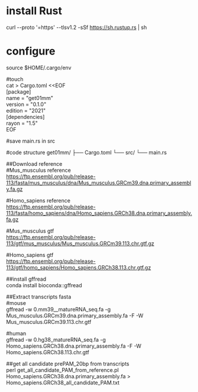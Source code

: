# install Rust   
curl --proto '=https' --tlsv1.2 -sSf https://sh.rustup.rs | sh  

# configure  
source $HOME/.cargo/env

#touch  
cat > Cargo.toml <<EOF  
[package]  
name = "get01mm"  
version = "0.1.0"  
edition = "2021"  
[dependencies]  
rayon = "1.5"  
EOF  

#save main.rs in src  

#code structure
get01mm/
├── Cargo.toml
└── src/
     └── main.rs  




##Download reference  
#Mus_musculus reference  
https://ftp.ensembl.org/pub/release-113/fasta/mus_musculus/dna/Mus_musculus.GRCm39.dna.primary_assembly.fa.gz  

#Homo_sapiens reference  
https://ftp.ensembl.org/pub/release-113/fasta/homo_sapiens/dna/Homo_sapiens.GRCh38.dna.primary_assembly.fa.gz  

#Mus_musculus gtf  
https://ftp.ensembl.org/pub/release-113/gtf/mus_musculus/Mus_musculus.GRCm39.113.chr.gtf.gz  

#Homo_sapiens gtf  
https://ftp.ensembl.org/pub/release-113/gtf/homo_sapiens/Homo_sapiens.GRCh38.113.chr.gtf.gz
  
##install gffread  
conda install bioconda::gffread
  
##Extract transcripts fasta  
#mouse  
gffread -w 0.mm39__matureRNA_seq.fa -g Mus_musculus.GRCm39.dna.primary_assembly.fa -F -W Mus_musculus.GRCm39.113.chr.gtf  
  
#human  
gffread -w 0.hg38_matureRNA_seq.fa -g Homo_sapiens.GRCh38.dna.primary_assembly.fa -F -W Homo_sapiens.GRCh38.113.chr.gtf  
  
##get all candidate prePAM_20bp from transcripts  
perl get_all_candidate_PAM_from_reference.pl Homo_sapiens.GRCh38.dna.primary_assembly.fa > Homo_sapiens.GRCh38_all_candidate_PAM.txt  



